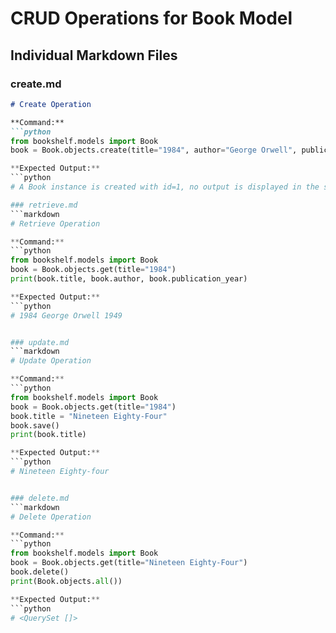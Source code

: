 # CRUD Operations for Book Model


## Individual Markdown Files

### create.md
```markdown
# Create Operation

**Command:**
```python
from bookshelf.models import Book
book = Book.objects.create(title="1984", author="George Orwell", publication_year=1949)

**Expected Output:**
```python
# A Book instance is created with id=1, no output is displayed in the shell

### retrieve.md
```markdown
# Retrieve Operation

**Command:**
```python
from bookshelf.models import Book
book = Book.objects.get(title="1984")
print(book.title, book.author, book.publication_year)

**Expected Output:**
```python
# 1984 George Orwell 1949


### update.md
```markdown
# Update Operation

**Command:**
```python
from bookshelf.models import Book
book = Book.objects.get(title="1984")
book.title = "Nineteen Eighty-Four"
book.save()
print(book.title)

**Expected Output:**
```python
# Nineteen Eighty-four


### delete.md
```markdown
# Delete Operation

**Command:**
```python
from bookshelf.models import Book
book = Book.objects.get(title="Nineteen Eighty-Four")
book.delete()
print(Book.objects.all())

**Expected Output:**
```python
# <QuerySet []> 

